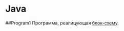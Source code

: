 Java
====
##Program1
Программа, реалицующая [блок-схему](https://github.com/likvidator/Java/blob/master/Program1/zX0Lo_i_xys.jpg). 
